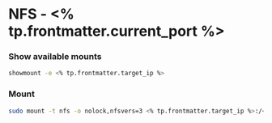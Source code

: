 # NFS - <% tp.frontmatter.current_port %>

### Show available mounts
```bash
showmount -e <% tp.frontmatter.target_ip %>
```

### Mount 
```bash
sudo mount -t nfs -o nolock,nfsvers=3 <% tp.frontmatter.target_ip %>:/<target_share> <local_folder>
```



